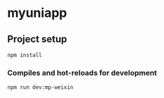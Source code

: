 # myuniapp

## Project setup
```
npm install
```

### Compiles and hot-reloads for development
```
npm run dev:mp-weixin
```